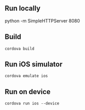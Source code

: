 

## Run locally
python -m SimpleHTTPServer 8080

## Build

```
cordova build
```

## Run iOS simulator

```
cordova emulate ios
```

## Run on device

```
cordova run ios --device
```




